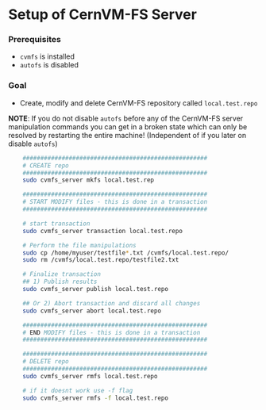 # Setup of CernVM-FS Server

### Prerequisites
- `cvmfs` is installed
- `autofs` is disabled

### Goal
 - Create, modify and delete CernVM-FS repository called `local.test.repo` 

**NOTE**: If you do not disable `autofs` before any of the CernVM-FS server manipulation commands you can get in a broken state which can only be resolved by restarting the entire machine! (Independent of if you later on disable `autofs`)

```bash
    ####################################################
    # CREATE repo
    ####################################################
    sudo cvmfs_server mkfs local.test.rep

    ####################################################
    # START MODIFY files - this is done in a transaction
    ####################################################

    # start transaction
    sudo cvmfs_server transaction local.test.repo

    # Perform the file manipulations
    sudo cp /home/myuser/testfile*.txt /cvmfs/local.test.repo/
    sudo rm /cvmfs/local.test.repo/testfile2.txt

    # Finalize transaction
    ## 1) Publish results
    sudo cvmfs_server publish local.test.repo

    ## Or 2) Abort transaction and discard all changes
    sudo cvmfs_server abort local.test.repo

    ####################################################
    # END MODIFY files - this is done in a transaction
    ####################################################

    ####################################################
    # DELETE repo
    ####################################################
    sudo cvmfs_server rmfs local.test.repo

    # if it doesnt work use -f flag
    sudo cvmfs_server rmfs -f local.test.repo
```
